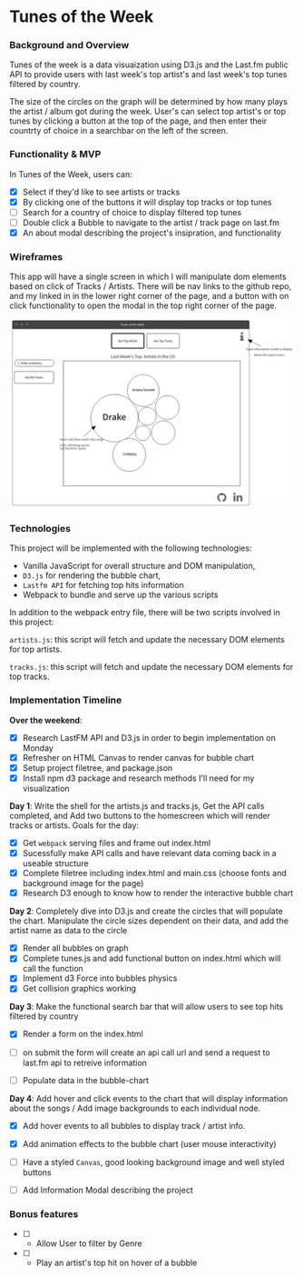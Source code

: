 # Tunes of the Week
### Background and Overview

Tunes of the week is a data visuaization using D3.js and the Last.fm public API to provide users with last week's top artist's and last week's top tunes filtered by country.

The size of the circles on the graph will be determined by how many plays the artist / album got during the week. User's can select top artist's or top tunes by clicking a button at the top of the page, and then enter their countrty of choice in a searchbar on the left of the screen.


### Functionality & MVP  

In Tunes of the Week, users can:

- [x] Select if they'd like to see artists or tracks
- [x] By clicking one of the buttons it will display top tracks or top tunes
- [ ] Search for a country of choice to display filtered top tunes
- [ ] Double click a Bubble to navigate to the artist / track page on last.fm
- [x] An about modal describing the project's insipration, and functionality

### Wireframes

This app will have a single screen in which I will manipulate dom elements based on click of Tracks / Artists. There will be nav links to the github repo, and my linked in in the lower right corner of the page, and a button with on click functionality to open the modal in the top right corner of the page.  


![wireframes](docs/wireframe.png)

### Technologies

This project will be implemented with the following technologies:

- Vanilla JavaScript for overall structure and DOM manipulation,
- `D3.js` for rendering the bubble chart,
- `Lastfm API` for fetching top hits information
- Webpack to bundle and serve up the various scripts

In addition to the webpack entry file, there will be two scripts involved in this project:

`artists.js`: this script will fetch and update the necessary DOM elements for top artists.

`tracks.js`: this script will fetch and update the necessary DOM elements for top tracks.

### Implementation Timeline

**Over the weekend**:
- [x] Research LastFM API and D3.js in order to begin implementation on Monday
- [x] Refresher on HTML Canvas to render canvas for bubble chart
- [x] Setup project filetree, and package.json
- [x] Install npm d3 package and research methods I'll need for my visualization

**Day 1**: Write the shell for the artists.js and tracks.js, Get the API calls completed, and Add two buttons to the homescreen which will render tracks or artists.  Goals for the day:

- [x] Get `webpack` serving files and frame out index.html
- [x] Sucessfully make API calls and have relevant data coming back in a useable structure
- [x] Complete filetree including index.html and main.css (choose fonts and background image for the page)
- [x] Research D3 enough to know how to render the interactive bubble chart

**Day 2**: Completely dive into D3.js and create the circles that will populate the chart. Manipulate the circle sizes dependent on their data, and add the artist name as data to the circle

- [x] Render all bubbles on graph
- [x] Complete tunes.js and add functional button on index.html which will call the function
- [x] Implement d3 Force into bubbles physics
- [x] Get collision graphics working

**Day 3**: Make the functional search bar that will allow users to see top hits filtered by country

- [x] Render a form on the index.html
- [ ] on submit the form will create an api call url and send a request to last.fm api to retreive information
- [ ] Populate data in the bubble-chart


**Day 4**: Add hover and click events to the chart that will display information about the songs / Add image backgrounds to each individual node.

- [x] Add hover events to all bubbles to display track / artist info.
- [x] Add animation effects to the bubble chart (user mouse interactivity)
- [ ] Have a styled `Canvas`, good looking background image and well styled buttons
- [ ] Add Information Modal describing the project


### Bonus features

- [ ] - Allow User to filter by Genre
- [ ] - Play an artist's top hit on hover of a bubble

